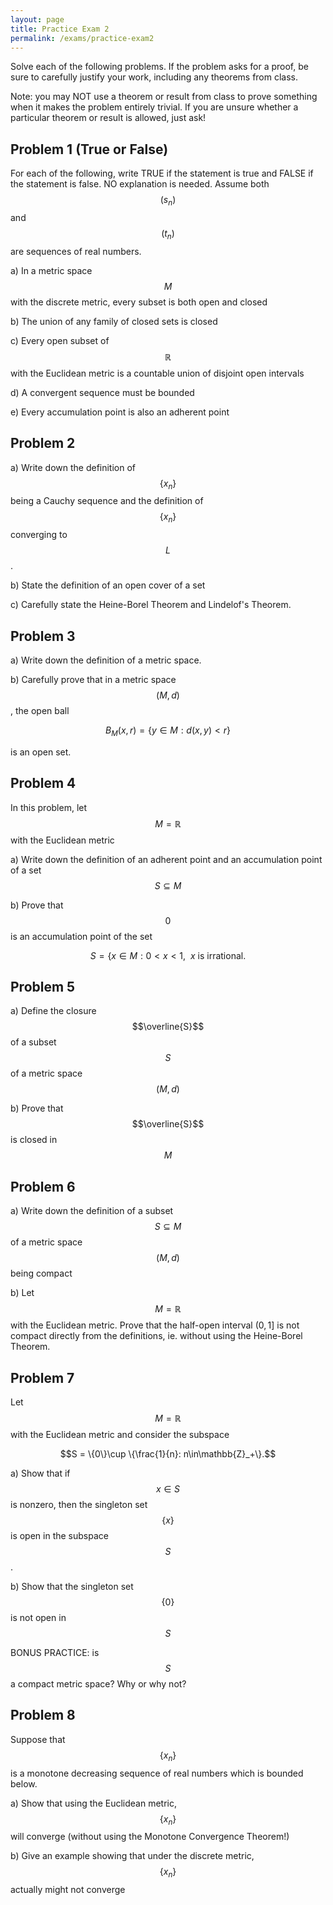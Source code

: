 ```yaml
---
layout: page
title: Practice Exam 2
permalink: /exams/practice-exam2
---
```


Solve each of the following problems.
If the problem asks for a proof, be sure to carefully justify your work, including any theorems from class.

Note: you may NOT use a theorem or result from class to prove something when it makes the problem entirely trivial.  If you are unsure whether a particular theorem or result is allowed, just ask!

## Problem 1 (True or False)
For each of the following, write TRUE if the statement is true and FALSE if the statement is false.  NO explanation is needed.
Assume both $$(s_n)$$ and $$(t_n)$$ are sequences of real numbers.

a) In a metric space $$M$$ with the discrete metric, every subset is both open and closed

b) The union of any family of closed sets is closed

c) Every open subset of $$\mathbb{R}$$ with the Euclidean metric is a countable union of disjoint open intervals

d) A convergent sequence must be bounded

e) Every accumulation point is also an adherent point

## Problem 2

a) Write down the definition of $$\{x_n\}$$ being a Cauchy sequence and the definition of $$\{x_n\}$$ converging to $$L$$.

b) State the definition of an open cover of a set

c) Carefully state the Heine-Borel Theorem and Lindelof's Theorem.

## Problem 3

a) Write down the definition of a metric space.

b) Carefully prove that in a metric space $$(M,d)$$, the open ball 

$$B_M(x,r) = \{y\in M: d(x,y) < r\}$$

is an open set.

## Problem 4

In this problem, let $$M=\mathbb{R}$$ with the Euclidean metric

a) Write down the definition of an adherent point and an accumulation point of a set $$S\subseteq M$$

b) Prove that $$0$$ is an accumulation point of the set

$$S = \{x\in M: 0 < x < 1,\ \ \text{$x$ is irrational}.$$

## Problem 5

a) Define the closure $$\overline{S}$$ of a subset $$S$$ of a metric space $$(M,d)$$

b) Prove that $$\overline{S}$$ is closed in $$M$$

## Problem 6

a) Write down the definition of a subset $$S\subseteq M$$ of a metric space $$(M,d)$$ being compact

b) Let $$M=\mathbb{R}$$ with the Euclidean metric.  Prove that the half-open interval $(0,1]$ is not compact directly from the definitions, ie. without using the Heine-Borel Theorem.


## Problem 7

Let $$M=\mathbb{R}$$ with the Euclidean metric and consider the subspace

$$S = \{0\}\cup \{\frac{1}{n}: n\in\mathbb{Z}_+\}.$$

a) Show that if $$x\in S$$ is nonzero, then the singleton set $$\{x\}$$ is open in the subspace $$S$$.

b) Show that the singleton set $$\{0\}$$ is not open in $$S$$

BONUS PRACTICE: is $$S$$ a compact metric space?  Why or why not?

## Problem 8

Suppose that $$\{x_n\}$$ is a monotone decreasing sequence of real numbers which is bounded below.

a) Show that using the Euclidean metric, $$\{x_n\}$$ will converge (without using the Monotone Convergence Theorem!)

b) Give an example showing that under the discrete metric, $$\{x_n\}$$ actually might not converge






